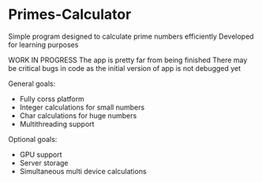 # Primes-Calculator
Simple program designed to calculate prime numbers efficiently
Developed for learning purposes

WORK IN PROGRESS
The app is pretty far from being finished
There may be critical bugs in code as the initial version of app is not debugged yet

General goals:
- Fully corss platform
- Integer calculations for small numbers
- Char calculations for huge numbers
- Multithreading support

Optional goals:
- GPU support
- Server storage
- Simultaneous multi device calculations
